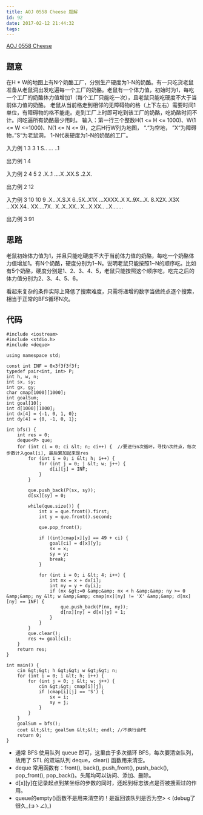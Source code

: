 ```yaml
---
title: AOJ 0558 Cheese 题解
id: 92
date: 2017-02-12 21:44:32
tags:
---
```


<span style="color: #008000;">[AOJ 0558 Cheese](http://judge.u-aizu.ac.jp/onlinejudge/description.jsp?id=0558)</span>

## 题意

在H * W的地图上有N个奶酪工厂，分别生产硬度为1-N的奶酪。有一只吃货老鼠准备从老鼠洞出发吃遍每一个工厂的奶酪。老鼠有一个体力值，初始时为1，每吃一个工厂的奶酪体力值增加1（每个工厂只能吃一次），且老鼠只能吃硬度不大于当前体力值的奶酪。
老鼠从当前格走到相邻的无障碍物的格（上下左右）需要时间1单位，有障碍物的格不能走。走到工厂上时即可吃到该工厂的奶酪，吃奶酪时间不计。问吃遍所有奶酪最少用时。
输入：第一行三个整数H(1 &lt;= H &lt;= 1000)、W(1 &lt;= W &lt;=1000)、N(1 &lt;= N &lt;= 9)，之后H行W列为地图， “.“为空地， ”X“为障碍物，”S“为老鼠洞， 1-N代表硬度为1-N的奶酪的工厂。

入力例 1
3 3 1
S..
...
..1

出力例 1
4

入力例 2
4 5 2
.X..1
....X
.XX.S
.2.X.

出力例 2
12

入力例 3
10 10 9
.X...X.S.X
6..5X..X1X
...XXXX..X
X..9X...X.
8.X2X..X3X
...XX.X4..
XX....7X..
X..X..XX..
X...X.XX..
..X.......

出力例 3
91

## 思路

老鼠初始体力值为1，并且只能吃硬度不大于当前体力值的奶酪，每吃一个奶酪体力值增加1。有N个奶酪，硬度分别为1~N。说明老鼠只能按照1~N的顺序吃。比如有5个奶酪，硬度分别是1、2、3、4、5，老鼠只能按照这个顺序吃，吃完之后的体力值分别为2、3、4、5、6。

看起来复杂的条件实际上降低了搜索难度，只需将递增的数字当做终点逐个搜索，相当于正常的BFS循环N次。


<!-- more -->
## 代码
```
#include <iostream>
#include <stdio.h>
#include <deque>

using namespace std;

const int INF = 0x3f3f3f3f;
typedef pair<int, int> P;
int h, w, n;
int sx, sy;
int gx, gy;
char cmap[1000][1000];
int goalSum;
int goal[10];
int d[1000][1000];
int dx[4] = {-1, 0, 1, 0};
int dy[4] = {0, -1, 0, 1};

int bfs() {
    int res = 0;
    deque<P> que;
    for (int ci = 0; ci &lt; n; ci++) {  //要进行n次循环，寻找n次终点，每次步数计入goal[i], 最后累加起来是res 
        for (int i = 0; i &lt; h; i++) {
            for (int j = 0; j &lt; w; j++) {
                d[i][j] = INF;
            }
        }

        que.push_back(P(sx, sy));
        d[sx][sy] = 0;

        while(que.size()) {            
            int x = que.front().first;
            int y = que.front().second;

            que.pop_front();

            if ((int)cmap[x][y] == 49 + ci) {
                goal[ci] = d[x][y];
                sx = x;
                sy = y;
                break;
            }

            for (int i = 0; i &lt; 4; i++) {
                int nx = x + dx[i];
                int ny = y + dy[i];
                if (nx &gt;=0 &amp;&amp; nx < h &amp;&amp; ny >= 0 &amp;&amp; ny &lt; w &amp;&amp; cmap[nx][ny] != 'X' &amp;&amp; d[nx][ny] == INF) {
                    que.push_back(P(nx, ny));
                    d[nx][ny] = d[x][y] + 1;
                }
            }            
        }
        que.clear(); 
        res += goal[ci];
    }
    return res;
}

int main() {
    cin &gt;&gt; h &gt;&gt; w &gt;&gt; n;
    for (int i = 0; i &lt; h; i++) {
        for (int j = 0; j &lt; w; j++) {
            cin &gt;&gt; cmap[i][j];
            if (cmap[i][j] == 'S') {
                sx = i;
                sy = j;
            }
        }
    }
    goalSum = bfs();
    cout &lt;&lt; goalSum &lt;&lt; endl; //不换行会PE
    return 0;
}
```


*   通常 BFS 使用队列 queue 即可，这里由于多次循环 BFS，每次要清空队列，故用了 STL 的双端队列 deque，clear() 函数用来清空。
*   deque 常用函数有：front(), back(), push_front(), push_back(), pop_front(), pop_back()。头尾均可以访问、添加、删除。
*   d[x][y]在记录起点到某坐标的步数的同时，还起到标志该点是否被搜索过的作用。
*   queue的empty()函数不是用来清空的！是返回该队列是否为空&gt; &lt; (debug了很久_(:зゝ∠)_)